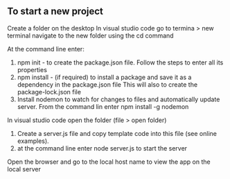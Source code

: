 To start a new project 
------------------------

Create a folder on the desktop
In visual studio code go to termina > new terminal
navigate to the new folder using the cd command

At the command line enter:
1. npm init - to create the package.json file. Follow the steps to enter all its properties
2. npm install <packagename> - (if required) to install a package and save it as a dependency in the package.json file This will also to create the package-lock.json file
3. Install nodemon to watch for changes to files and automatically update server.  From the command lin enter npm install -g nodemon
  
In visual studio code open the folder (file > open folder)
1. Create a server.js file and copy template code into this file (see online examples). 
2. at the command line enter node server.js to start the server
  
Open the browser and go to the local host name to view the app on the local server

